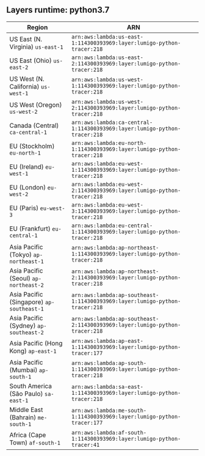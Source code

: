 Layers runtime: python3.7
----
| Region | ARN |
| --- | --- |
|US East (N. Virginia)  `us-east-1`|`arn:aws:lambda:us-east-1:114300393969:layer:lumigo-python-tracer:218`|
|US East (Ohio)  `us-east-2`|`arn:aws:lambda:us-east-2:114300393969:layer:lumigo-python-tracer:218`|
|US West (N. California)  `us-west-1`|`arn:aws:lambda:us-west-1:114300393969:layer:lumigo-python-tracer:218`|
|US West (Oregon)  `us-west-2`|`arn:aws:lambda:us-west-2:114300393969:layer:lumigo-python-tracer:218`|
|Canada (Central)  `ca-central-1`|`arn:aws:lambda:ca-central-1:114300393969:layer:lumigo-python-tracer:218`|
|EU (Stockholm)  `eu-north-1`|`arn:aws:lambda:eu-north-1:114300393969:layer:lumigo-python-tracer:218`|
|EU (Ireland)  `eu-west-1`|`arn:aws:lambda:eu-west-1:114300393969:layer:lumigo-python-tracer:218`|
|EU (London)  `eu-west-2`|`arn:aws:lambda:eu-west-2:114300393969:layer:lumigo-python-tracer:218`|
|EU (Paris)  `eu-west-3`|`arn:aws:lambda:eu-west-3:114300393969:layer:lumigo-python-tracer:218`|
|EU (Frankfurt)  `eu-central-1`|`arn:aws:lambda:eu-central-1:114300393969:layer:lumigo-python-tracer:218`|
|Asia Pacific (Tokyo)  `ap-northeast-1`|`arn:aws:lambda:ap-northeast-1:114300393969:layer:lumigo-python-tracer:218`|
|Asia Pacific (Seoul)  `ap-northeast-2`|`arn:aws:lambda:ap-northeast-2:114300393969:layer:lumigo-python-tracer:218`|
|Asia Pacific (Singapore)  `ap-southeast-1`|`arn:aws:lambda:ap-southeast-1:114300393969:layer:lumigo-python-tracer:218`|
|Asia Pacific (Sydney)  `ap-southeast-2`|`arn:aws:lambda:ap-southeast-2:114300393969:layer:lumigo-python-tracer:218`|
|Asia Pacific (Hong Kong)  `ap-east-1`|`arn:aws:lambda:ap-east-1:114300393969:layer:lumigo-python-tracer:177`|
|Asia Pacific (Mumbai)  `ap-south-1`|`arn:aws:lambda:ap-south-1:114300393969:layer:lumigo-python-tracer:218`|
|South America (São Paulo)  `sa-east-1`|`arn:aws:lambda:sa-east-1:114300393969:layer:lumigo-python-tracer:218`|
|Middle East (Bahrain)  `me-south-1`|`arn:aws:lambda:me-south-1:114300393969:layer:lumigo-python-tracer:177`|
|Africa (Cape Town)  `af-south-1`|`arn:aws:lambda:af-south-1:114300393969:layer:lumigo-python-tracer:41`|
